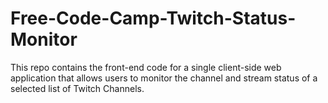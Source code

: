 # Free-Code-Camp-Twitch-Status-Monitor
This repo contains the front-end code for a single client-side web application that allows users to monitor the channel and stream status of a selected list of Twitch Channels.
